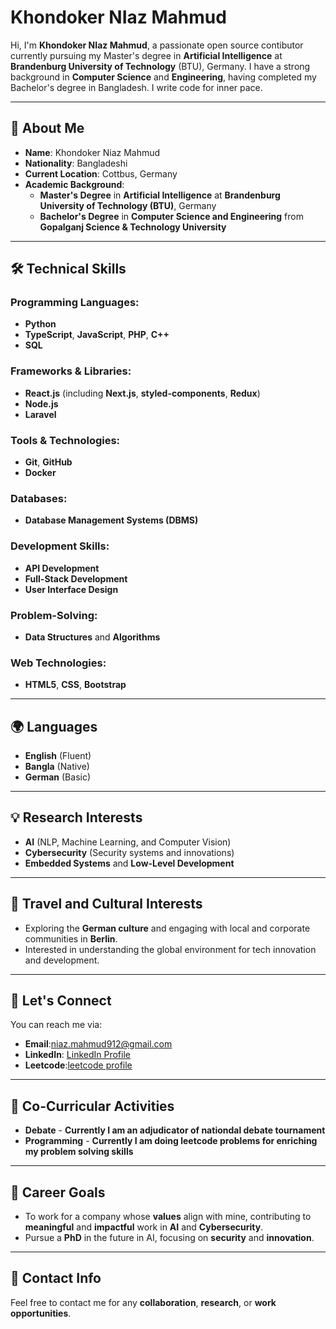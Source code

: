 # Khondoker NIaz Mahmud

Hi, I'm **Khondoker NIaz Mahmud**, a passionate open source contibutor currently pursuing my Master's degree in **Artificial Intelligence** at **Brandenburg University of Technology** (BTU), Germany. I have a strong background in **Computer Science** and **Engineering**, having completed my Bachelor's degree in Bangladesh. I write code for inner pace.

---

## 🚀 About Me

- **Name**: Khondoker Niaz Mahmud
- **Nationality**: Bangladeshi
- **Current Location**: Cottbus, Germany
- **Academic Background**:
  - **Master's Degree** in **Artificial Intelligence** at **Brandenburg University of Technology (BTU)**, Germany
  - **Bachelor's Degree** in **Computer Science and Engineering** from **Gopalganj Science & Technology University**

---

## 🛠️ Technical Skills

### Programming Languages:
- **Python**
- **TypeScript**, **JavaScript**, **PHP**, **C++**
- **SQL**

### Frameworks & Libraries:
- **React.js** (including **Next.js**, **styled-components**, **Redux**)
- **Node.js**
- **Laravel**



### Tools & Technologies:
- **Git**, **GitHub**
- **Docker**


### Databases:
- **Database Management Systems (DBMS)**

### Development Skills:
- **API Development**
- **Full-Stack Development**
- **User Interface Design**

### Problem-Solving:
- **Data Structures** and **Algorithms**

### Web Technologies:
- **HTML5**, **CSS**, **Bootstrap**



---

## 🌍 Languages

- **English** (Fluent)
- **Bangla** (Native)
- **German** (Basic)

---

## 💡 Research Interests

- **AI** (NLP, Machine Learning, and Computer Vision)
- **Cybersecurity** (Security systems and innovations)
- **Embedded Systems** and **Low-Level Development**

---

## 🧳 Travel and Cultural Interests

- Exploring the **German culture** and engaging with local and corporate communities in **Berlin**.
- Interested in understanding the global environment for tech innovation and development.

---

## 💬 Let's Connect

You can reach me via:
- **Email**:niaz.mahmud912@gmail.com
- **LinkedIn**: [LinkedIn Profile](https://www.linkedin.com/in/khondoker-niaz-mahmud/) 
- **Leetcode**:[leetcode profile](https://leetcode.com/u/Niaz_118912/) 
---
  

## 📌 Co-Curricular Activities

- **Debate** - **Currently I am an adjudicator of nationdal debate tournament**
- **Programming** - **Currently I am doing leetcode problems for enriching my problem solving skills**

---

## 🏅 Career Goals

- To work for a company whose **values** align with mine, contributing to **meaningful** and **impactful** work in **AI** and **Cybersecurity**.
- Pursue a **PhD** in the future in AI, focusing on **security** and **innovation**.

---

## 📍 Contact Info

Feel free to contact me for any **collaboration**, **research**, or **work opportunities**.
